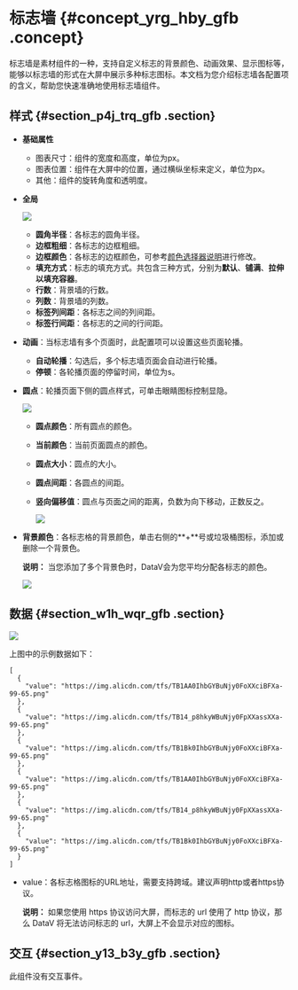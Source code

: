 # 标志墙 {#concept_yrg_hby_gfb .concept}

标志墙是素材组件的一种，支持自定义标志的背景颜色、动画效果、显示图标等，能够以标志墙的形式在大屏中展示多种标志图标。本文档为您介绍标志墙各配置项的含义，帮助您快速准确地使用标志墙组件。

## 样式 {#section_p4j_trq_gfb .section}

-   **基础属性** 

    -   图表尺寸：组件的宽度和高度，单位为px。
    -   图表位置：组件在大屏中的位置，通过横纵坐标来定义，单位为px。
    -   其他：组件的旋转角度和透明度。
-   **全局**

    ![](http://static-aliyun-doc.oss-cn-hangzhou.aliyuncs.com/assets/img/21848/155894116912960_zh-CN.png)

    -   **圆角半径**：各标志的圆角半径。
    -   **边框粗细**：各标志的边框粗细。
    -   **边框颜色**：各标志的边框颜色，可参考[颜色选择器说明](intl.zh-CN/用户指南/组件指南/配置项说明.md#section_kdw_vj4_t2b)进行修改。
    -   **填充方式**：标志的填充方式。共包含三种方式，分别为**默认**、**铺满**、**拉伸以填充容器**。
    -   **行数**：背景墙的行数。
    -   **列数**：背景墙的列数。
    -   **标签列间距**：各标志之间的列间距。
    -   **标签行间距**：各标志的之间的行间距。
-   **动画**：当标志墙有多个页面时，此配置项可以设置这些页面轮播。
    -   **自动轮播**：勾选后，多个标志墙页面会自动进行轮播。
    -   **停顿**：各轮播页面的停留时间，单位为s。
-   **圆点**：轮播页面下侧的圆点样式，可单击眼睛图标控制显隐。

    ![](http://static-aliyun-doc.oss-cn-hangzhou.aliyuncs.com/assets/img/21848/155894116912961_zh-CN.png)

    -   **圆点颜色**：所有圆点的颜色。
    -   **当前颜色**：当前页面圆点的颜色。
    -   **圆点大小**：圆点的大小。
    -   **圆点间距**：各圆点的间距。
    -   **竖向偏移值**：圆点与页面之间的距离，负数为向下移动，正数反之。

        ![](http://static-aliyun-doc.oss-cn-hangzhou.aliyuncs.com/assets/img/21848/155894116912964_zh-CN.png)

-   **背景颜色**：各标志格的背景颜色，单击右侧的**+**号或垃圾桶图标，添加或删除一个背景色。

    **说明：** 当您添加了多个背景色时，DataV会为您平均分配各标志的颜色。

    ![](http://static-aliyun-doc.oss-cn-hangzhou.aliyuncs.com/assets/img/21848/155894116912965_zh-CN.png)


## 数据 {#section_w1h_wqr_gfb .section}

![](http://static-aliyun-doc.oss-cn-hangzhou.aliyuncs.com/assets/img/21848/155894116912966_zh-CN.png)

上图中的示例数据如下：

``` {#codeblock_gbz_ccp_zj4}
[
  {
    "value": "https://img.alicdn.com/tfs/TB1AA0IhbGYBuNjy0FoXXciBFXa-99-65.png"
  },
  {
    "value": "https://img.alicdn.com/tfs/TB14_p8hkyWBuNjy0FpXXassXXa-99-65.png"
  },
  {
    "value": "https://img.alicdn.com/tfs/TB1Bk0IhbGYBuNjy0FoXXciBFXa-99-65.png"
  },
  {
    "value": "https://img.alicdn.com/tfs/TB1AA0IhbGYBuNjy0FoXXciBFXa-99-65.png"
  },
  {
    "value": "https://img.alicdn.com/tfs/TB14_p8hkyWBuNjy0FpXXassXXa-99-65.png"
  },
  {
    "value": "https://img.alicdn.com/tfs/TB1Bk0IhbGYBuNjy0FoXXciBFXa-99-65.png"
  }
]
```

-   value：各标志格图标的URL地址，需要支持跨域。建议声明http或者https协议。

    **说明：** 如果您使用 https 协议访问大屏，而标志的 url 使用了 http 协议，那么 DataV 将无法访问标志的 url，大屏上不会显示对应的图标。


## 交互 {#section_y13_b3y_gfb .section}

此组件没有交互事件。

